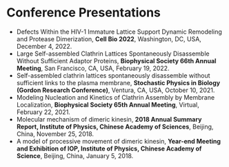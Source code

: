
# Conference Presentations
- Defects Within the HIV-1 Immature Lattice Support Dynamic Remodeling and Protease Dimerization, **Cell Bio 2022**, Washington, DC, USA, December 4, 2022.
- Large Self-assembled Clathrin Lattices Spontaneously Disassemble Without Sufficient Adaptor Proteins, **Biophysical Society 66th Annual Meeting**, San Francisco, CA, USA, February 19, 2022.
- Self-assembled clathrin lattices spontaneously disassemble without sufficient links to the plasma membrane, **Stochastic Physics in Biology (Gordon Research Conference)**, Ventura, CA, USA, October 10, 2021.
- Modeling Nucleation and Kinetics of Clathrin Assembly by Membrane Localization, **Biophysical Society 65th Annual Meeting**, Virtual, February 22, 2021.
- Molecular mechanism of dimeric kinesin, **2018 Annual Summary Report, Institute of Physics, Chinese Academy of Sciences**, Beijing, China, November 25, 2018.
- A model of processive movement of dimeric kinesin, **Year-end Meeting and Exhibition of IOP, Institute of Physics, Chinese Academy of Science**, Beijing, China, January 5, 2018.
